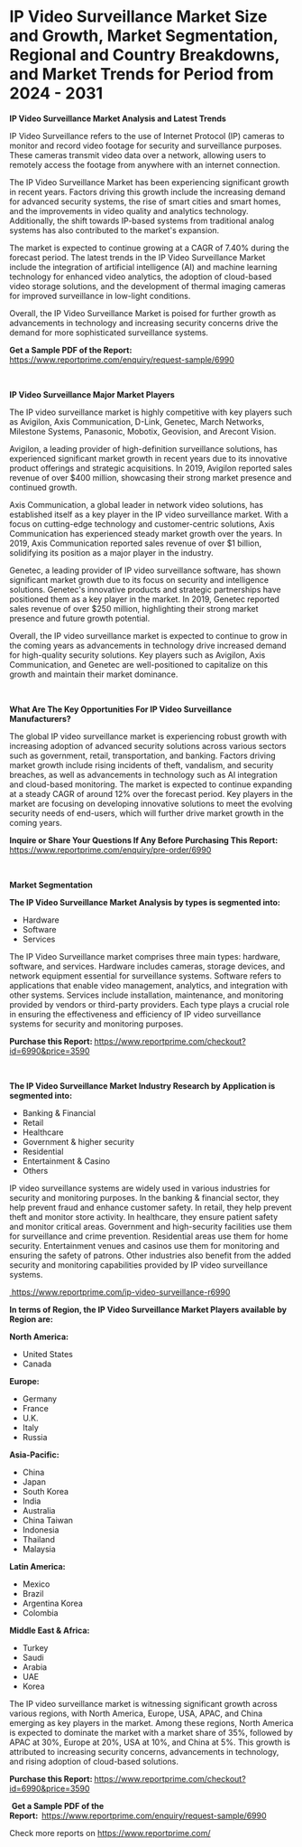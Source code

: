 <p><h1>IP Video Surveillance Market Size and Growth, Market Segmentation, Regional and Country Breakdowns, and Market Trends for Period from 2024 -  2031</h1></p><p><strong>IP Video Surveillance Market Analysis and Latest Trends</strong></p>
<p><p>IP Video Surveillance refers to the use of Internet Protocol (IP) cameras to monitor and record video footage for security and surveillance purposes. These cameras transmit video data over a network, allowing users to remotely access the footage from anywhere with an internet connection.</p><p>The IP Video Surveillance Market has been experiencing significant growth in recent years. Factors driving this growth include the increasing demand for advanced security systems, the rise of smart cities and smart homes, and the improvements in video quality and analytics technology. Additionally, the shift towards IP-based systems from traditional analog systems has also contributed to the market's expansion.</p><p>The market is expected to continue growing at a CAGR of 7.40% during the forecast period. The latest trends in the IP Video Surveillance Market include the integration of artificial intelligence (AI) and machine learning technology for enhanced video analytics, the adoption of cloud-based video storage solutions, and the development of thermal imaging cameras for improved surveillance in low-light conditions.</p><p>Overall, the IP Video Surveillance Market is poised for further growth as advancements in technology and increasing security concerns drive the demand for more sophisticated surveillance systems.</p></p>
<p><strong>Get a Sample PDF of the Report:&nbsp;</strong> <a href="https://www.reportprime.com/enquiry/request-sample/6990">https://www.reportprime.com/enquiry/request-sample/6990</a></p>
<p>&nbsp;</p>
<p><strong>IP Video Surveillance Major Market Players</strong></p>
<p><p>The IP video surveillance market is highly competitive with key players such as Avigilon, Axis Communication, D-Link, Genetec, March Networks, Milestone Systems, Panasonic, Mobotix, Geovision, and Arecont Vision.</p><p>Avigilon, a leading provider of high-definition surveillance solutions, has experienced significant market growth in recent years due to its innovative product offerings and strategic acquisitions. In 2019, Avigilon reported sales revenue of over $400 million, showcasing their strong market presence and continued growth.</p><p>Axis Communication, a global leader in network video solutions, has established itself as a key player in the IP video surveillance market. With a focus on cutting-edge technology and customer-centric solutions, Axis Communication has experienced steady market growth over the years. In 2019, Axis Communication reported sales revenue of over $1 billion, solidifying its position as a major player in the industry.</p><p>Genetec, a leading provider of IP video surveillance software, has shown significant market growth due to its focus on security and intelligence solutions. Genetec's innovative products and strategic partnerships have positioned them as a key player in the market. In 2019, Genetec reported sales revenue of over $250 million, highlighting their strong market presence and future growth potential.</p><p>Overall, the IP video surveillance market is expected to continue to grow in the coming years as advancements in technology drive increased demand for high-quality security solutions. Key players such as Avigilon, Axis Communication, and Genetec are well-positioned to capitalize on this growth and maintain their market dominance.</p></p>
<p>&nbsp;</p>
<p><strong>What Are The Key Opportunities For IP Video Surveillance Manufacturers?</strong></p>
<p><p>The global IP video surveillance market is experiencing robust growth with increasing adoption of advanced security solutions across various sectors such as government, retail, transportation, and banking. Factors driving market growth include rising incidents of theft, vandalism, and security breaches, as well as advancements in technology such as AI integration and cloud-based monitoring. The market is expected to continue expanding at a steady CAGR of around 12% over the forecast period. Key players in the market are focusing on developing innovative solutions to meet the evolving security needs of end-users, which will further drive market growth in the coming years.</p></p>
<p><strong>Inquire or Share Your Questions If Any Before Purchasing This Report:</strong> <a href="https://www.reportprime.com/enquiry/pre-order/6990">https://www.reportprime.com/enquiry/pre-order/6990</a></p>
<p>&nbsp;</p>
<p><strong>Market Segmentation</strong></p>
<p><strong>The IP Video Surveillance Market Analysis by types is segmented into:</strong></p>
<p><ul><li>Hardware</li><li>Software</li><li>Services</li></ul></p>
<p><p>The IP Video Surveillance market comprises three main types: hardware, software, and services. Hardware includes cameras, storage devices, and network equipment essential for surveillance systems. Software refers to applications that enable video management, analytics, and integration with other systems. Services include installation, maintenance, and monitoring provided by vendors or third-party providers. Each type plays a crucial role in ensuring the effectiveness and efficiency of IP video surveillance systems for security and monitoring purposes.</p></p>
<p><strong>Purchase this Report:&nbsp;</strong><a href="https://www.reportprime.com/checkout?id=6990&price=3590">https://www.reportprime.com/checkout?id=6990&price=3590</a></p>
<p>&nbsp;</p>
<p><strong>The IP Video Surveillance Market Industry Research by Application is segmented into:</strong></p>
<p><ul><li>Banking & Financial</li><li>Retail</li><li>Healthcare</li><li>Government & higher security</li><li>Residential</li><li>Entertainment & Casino</li><li>Others</li></ul></p>
<p><p>IP video surveillance systems are widely used in various industries for security and monitoring purposes. In the banking & financial sector, they help prevent fraud and enhance customer safety. In retail, they help prevent theft and monitor store activity. In healthcare, they ensure patient safety and monitor critical areas. Government and high-security facilities use them for surveillance and crime prevention. Residential areas use them for home security. Entertainment venues and casinos use them for monitoring and ensuring the safety of patrons. Other industries also benefit from the added security and monitoring capabilities provided by IP video surveillance systems.</p></p>
<p><a href="https://www.reportprime.com/ip-video-surveillance-r6990">&nbsp;https://www.reportprime.com/ip-video-surveillance-r6990</a></p>
<p><strong>In terms of Region, the IP Video Surveillance Market Players available by Region are:</strong></p>
<p>
    <p> <strong> North America: </strong>
        <ul>
            <li>United States</li>
            <li>Canada</li>
        </ul>
        </p> 
    <p> <strong> Europe: </strong>
        <ul>
            <li>Germany</li>
            <li>France</li>
            <li>U.K.</li>
            <li>Italy</li>
            <li>Russia</li>
        </ul>
        </p> 
    <p> <strong> Asia-Pacific: </strong>
        <ul>
            <li>China</li>
            <li>Japan</li>
            <li>South Korea</li>
            <li>India</li>
            <li>Australia</li>
            <li>China Taiwan</li>
            <li>Indonesia</li>
            <li>Thailand</li>
            <li>Malaysia</li>
        </ul>
        </p> 
    <p> <strong> Latin America: </strong>
        <ul>
            <li>Mexico</li>
            <li>Brazil</li>
            <li>Argentina Korea</li>
            <li>Colombia</li>
        </ul>
        </p> 
    <p> <strong> Middle East & Africa: </strong>
        <ul>
            <li>Turkey</li>
            <li>Saudi</li>
            <li>Arabia</li>
            <li>UAE</li>
            <li>Korea</li>
        </ul>
    </p>
    </p>
<p><p>The IP video surveillance market is witnessing significant growth across various regions, with North America, Europe, USA, APAC, and China emerging as key players in the market. Among these regions, North America is expected to dominate the market with a market share of 35%, followed by APAC at 30%, Europe at 20%, USA at 10%, and China at 5%. This growth is attributed to increasing security concerns, advancements in technology, and rising adoption of cloud-based solutions.</p></p>
<p><strong>Purchase this Report: </strong><a href="https://www.reportprime.com/checkout?id=6990&price=3590">https://www.reportprime.com/checkout?id=6990&price=3590</a></p>
<p>&nbsp;<strong>Get a Sample PDF of the Report:&nbsp;&nbsp;</strong><a href="https://www.reportprime.com/enquiry/request-sample/6990">https://www.reportprime.com/enquiry/request-sample/6990</a></p>
<p><strong></strong></p>
<p>Check more reports on <a href="https://www.reportprime.com/">https://www.reportprime.com/</a></p>